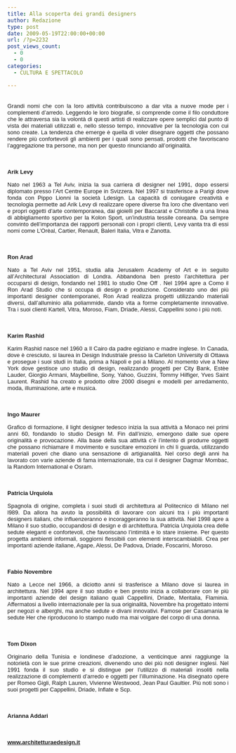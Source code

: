 ```yaml
---
title: Alla scoperta dei grandi designers
author: Redazione
type: post
date: 2009-05-19T22:00:00+00:00
url: /?p=2232
post_views_count:
  - 0
  - 0
categories:
  - CULTURA E SPETTACOLO

---
```

<p align="justify">
  &nbsp;<font face="Tahoma, sans&#45;serif"><font size="2"><br />Grandi nomi che con la loro attivit&agrave; contribuiscono a dar vita a nuove mode per i complementi d&#8217;arredo. Leggendo le loro biografie, si comprende come il filo conduttore che le attraversa sia la volont&agrave; di questi artisti di realizzare opere semplici dal punto di vista dei materiali utilizzati e, nello stesso tempo, innovative per la tecnologia con cui sono create. La tendenza che emerge &egrave; quella di voler disegnare oggetti che possano rendere pi&ugrave; confortevoli gli ambienti per i quali sono pensati, prodotti che favoriscano l&#8217;aggregazione tra persone, ma non per questo rinunciando all&#8217;originalit&agrave;. </font></font>
</p>

<p align="justify">
  &nbsp;
</p>

<p align="justify">
  <font face="Tahoma, sans&#45;serif"><font size="2"><strong>Arik Levy</strong></font></font>
</p>

<p align="justify">
  <font face="Tahoma, sans&#45;serif"><font size="2">Nato nel 1963 a Tel Aviv, inizia la sua carriera di designer nel 1991, dopo essersi diplomato presso l&#8217;Art Centre Europe in Svizzera. Nel 1997 si trasferisce a Parigi dove fonda con Pippo Lionni la societ&agrave; Ldesign. La capacit&agrave; di coniugare creativit&agrave; e tecnologia permette ad Arik Levy di realizzare opere diverse fra loro che diventano veri e propri oggetti d&#8217;arte contemporanea, dai gioielli per Baccarat e Christofle a una linea di abbigliamento sportivo per la Kolon Sport, un&#8217;industria tessile coreana. Da sempre convinto dell&#8217;importanza dei rapporti personali con i propri clienti, Levy vanta tra di essi nomi come L&#8217;Or&egrave;al, Cartier, Renault, Baleri Italia, Vitra e Zanotta.</font></font>
</p>

<p align="justify">
  &nbsp;
</p>

<p align="justify">
  <font face="Tahoma, sans&#45;serif"><font size="2"><strong>Ron Arad</strong> </font></font>
</p>

<p align="justify">
  <font face="Tahoma, sans&#45;serif"><font size="2">Nato a Tel Aviv nel 1951, studia alla Jerusalem Academy of Art e in seguito all&#8217;Architectural Association di Londra. Abbandona ben presto l&#8217;architettura per occuparsi di design, fondando nel 1981 lo studio One Off . Nel 1994 apre a Como il Ron Arad Studio che si occupa di design e produzione. Considerato uno dei pi&ugrave; importanti designer contemporanei, Ron Arad realizza progetti utilizzando materiali diversi, dall&#8217;alluminio alla poliammide, dando vita a forme completamente innovative. Tra i suoi clienti Kartell, Vitra, Moroso, Fiam, Driade, Alessi, Cappellini sono i pi&ugrave; noti. </font></font>
</p>

<p align="justify">
  &nbsp;
</p>

<p align="justify">
  <font face="Tahoma, sans&#45;serif"><font size="2"><strong>Karim Rashid</strong> </font></font>
</p>

<p align="justify">
  <font face="Tahoma, sans&#45;serif"><font size="2">Karim Rashid nasce nel 1960 a Il Cairo da padre egiziano e madre inglese. In Canada, dove &egrave; cresciuto, si laurea in Design Industriale presso la Carleton University di Ottawa e prosegue i suoi studi in Italia, prima a Napoli e poi a Milano. Al momento vive a New York dove gestisce uno studio di design, realizzando progetti per City Bank, Est&egrave;e Lauder, Giorgio Armani, Maybelline, Sony, Yahoo, Guzzini, Tommy Hilfiger, Yves Saint Laurent. Rashid ha creato e prodotto oltre 2000 disegni e modelli per arredamento, moda, illuminazione, arte e musica. </font></font>
</p>

<p align="justify">
  &nbsp;
</p>

<p align="justify">
  <font face="Tahoma, sans&#45;serif"><font size="2"><strong>Ingo Maurer</strong> </font></font>
</p>

<p align="justify">
  <font face="Tahoma, sans&#45;serif"><font size="2">Grafico di formazione, il light designer tedesco inizia la sua attivit&agrave; a Monaco nei primi anni 60, fondando lo studio Design M. Fin dall&#8217;inizio, emergono dalle sue opere originalit&agrave; e provocazione. Alla base della sua attivit&agrave; c&#8217;&egrave; l&#8217;intento di produrre oggetti che possano richiamare il movimento e suscitare emozioni in chi li guarda, utilizzando materiali poveri che diano una sensazione di artigianalit&agrave;. Nel corso degli anni ha lavorato con varie aziende di fama internazionale, tra cui il designer Dagmar Mombac, la Random International e Osram. </font></font>
</p>

<p align="justify">
  &nbsp;
</p>

<p align="justify">
  <font face="Tahoma, sans&#45;serif"><font size="2"><strong>Patricia Urquiola</strong></font></font>
</p>

<p align="justify">
  <font face="Tahoma, sans&#45;serif"><font size="2">Spagnola di origine, completa i suoi studi di architettura al Politecnico di Milano nel l989. Da allora ha avuto la possibilit&agrave; di lavorare con alcuni tra i pi&ugrave; importanti designers italiani, che influenzeranno e incoraggeranno la sua attivit&agrave;. Nel 1998 apre a Milano il suo studio, occupandosi di design e di architettura. Patricia Urquiola crea delle sedute eleganti e confortevoli, che favoriscano l&#8217;intimit&agrave; e lo stare insieme. Per questo progetta ambienti informali, soggiorni flessibili con elementi interscambiabili. Crea per importanti aziende italiane, Agape, Alessi, De Padova, Driade, Foscarini, Moroso. </font></font>
</p>

<p align="justify">
  &nbsp;
</p>

<p align="justify">
  <font face="Tahoma, sans&#45;serif"><font size="2"><strong>Fabio Novembre</strong></font></font>
</p>

<p align="justify">
  <font face="Tahoma, sans&#45;serif"><font size="2">Nato a Lecce nel 1966, a diciotto anni si trasferisce a Milano dove si laurea in architettura. Nel 1994 apre il suo studio e ben presto inizia a collaborare con le pi&ugrave; importanti aziende del design italiano quali Cappellini, Driade, Meritalia, Flaminia. Affermatosi a livello internazionale per la sua originalit&agrave;, Novembre ha progettato interni per negozi e alberghi, ma anche sedute e divani innovativi. Famose per Casamania le sedute Her che riproducono lo stampo nudo ma mai volgare del corpo di una donna. </font></font>
</p>

<p align="justify">
  &nbsp;
</p>

<p align="justify">
  <font face="Tahoma, sans&#45;serif"><font size="2"><strong>Tom Dixon</strong></font></font>
</p>

<p align="justify">
  <font face="Tahoma, sans&#45;serif"><font size="2">Originario della Tunisia e londinese d&#8217;adozione, a venticinque anni raggiunge la notoriet&agrave; con le sue prime creazioni, divenendo uno dei pi&ugrave; noti designer inglesi. Nel 1991 fonda il suo studio e si distingue per l&#8217;utilizzo di materiali insoliti nella realizzazione di complementi d&#8217;arredo e oggetti per l&#8217;illuminazione. Ha disegnato opere per Romeo Gigli, Ralph Lauren, Vivienne Westwood, Jean Paul Gaultier. Pi&ugrave; noti sono i suoi progetti per Cappellini, Driade, Inflate e Scp.</font></font>
</p>

<p align="justify">
  &nbsp;
</p>

<p align="justify">
  <font face="Tahoma, sans&#45;serif"><font size="2"><strong>Arianna Addari</strong></font></font>
</p>

<p align="justify">
  &nbsp;
</p>

<p align="justify">
  <strong><span class="Apple&#45;style&#45;span" style="font&#45;family: arial, sans&#45;serif; font&#45;size: small; "><a href="https://www.architetturaedesign.it">www.architetturaedesign.it</a></span></strong>
</p>